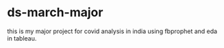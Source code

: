 # ds-march-major
this is my major project for covid analysis in india using fbprophet and eda in tableau.
